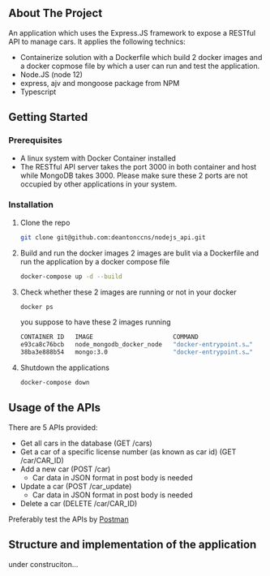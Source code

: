 ## About The Project
An application which uses the Express.JS framework to expose a RESTful API
to manage cars. It applies the following technics:

* Containerize solution with a Dockerfile which build 2 docker images and a docker copmose file by which a user can run and test the application.
* Node.JS (node 12)
* express, ajv and mongoose package from NPM
* Typescript

## Getting Started
### Prerequisites
* A linux system with Docker Container installed
* The RESTful API server takes the port 3000 in both container and host while MongoDB takes 3000. Please make sure these 2 ports are not occupied by other applications in your system.
### Installation
1. Clone the repo
   ```sh
   git clone git@github.com:deantonccns/nodejs_api.git
   ```
2. Build and run the docker images
   2 images are bulit via a Dockerfile and run the application by a docker compose file
   ```sh
   docker-compose up -d --build
   ```
3. Check whether these 2 images are running or not in your docker
   ```sh
   docker ps
   ```
   you suppose to have these 2 images running
   ```sh
   CONTAINER ID   IMAGE                      COMMAND                  CREATED          STATUS          PORTS                      NAMES
   e93ca8c76bcb   node_mongodb_docker_node   "docker-entrypoint.s…"   49 minutes ago   Up 49 minutes   0.0.0.0:3000->3000/tcp     node_mongodb_docker_node_1
   38ba3e888b54   mongo:3.0                  "docker-entrypoint.s…"   3 hours ago      Up 3 hours      0.0.0.0:27017->27017/tcp   node_mongodb_docker_mongo_1
   ```
4. Shutdown the applications
   ```sh
   docker-compose down
   ```
## Usage of the APIs
There are 5 APIs provided:
* Get all cars in the database (GET /cars)
* Get a car of a specific license number (as known as car id) (GET /car/CAR_ID)
* Add a new car (POST /car)
  * Car data in JSON format in post body is needed
* Update a car (POST /car_update)
  * Car data in JSON format in post body is needed
* Delete a car (DELETE /car/CAR_ID)

Preferably test the APIs by [Postman](https://www.postman.com/downloads/)

## Structure and implementation of the application
under construciton...
